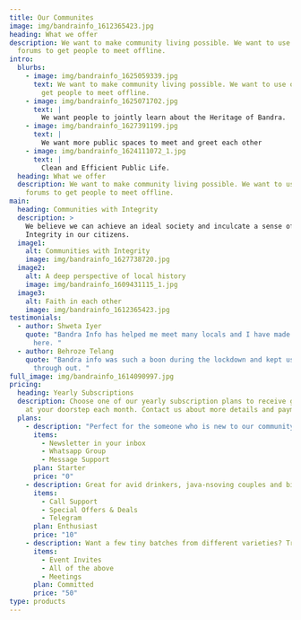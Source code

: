 ```yaml
---
title: Our Communites
image: img/bandrainfo_1612365423.jpg
heading: What we offer
description: We want to make community living possible. We want to use online
  forums to get people to meet offline.
intro:
  blurbs:
    - image: img/bandrainfo_1625059339.jpg
      text: We want to make community living possible. We want to use online forums to
        get people to meet offline.
    - image: img/bandrainfo_1625071702.jpg
      text: |
        We want people to jointly learn about the Heritage of Bandra.
    - image: img/bandrainfo_1627391199.jpg
      text: |
        We want more public spaces to meet and greet each other 
    - image: img/bandrainfo_1624111072_1.jpg
      text: |
        Clean and Efficient Public Life.
  heading: What we offer
  description: We want to make community living possible. We want to use online
    forums to get people to meet offline.
main:
  heading: Communities with Integrity
  description: >
    We believe we can achieve an ideal society and inculcate a sense of
    Integrity in our citizens. 
  image1:
    alt: Communities with Integrity
    image: img/bandrainfo_1627738720.jpg
  image2:
    alt: A deep perspective of local history
    image: img/bandrainfo_1609431115_1.jpg
  image3:
    alt: Faith in each other
    image: img/bandrainfo_1612365423.jpg
testimonials:
  - author: Shweta Iyer
    quote: "Bandra Info has helped me meet many locals and I have made great friends
      here. "
  - author: Behroze Telang
    quote: "Bandra info was such a boon during the lockdown and kept us entertained
      through out. "
full_image: img/bandrainfo_1614090997.jpg
pricing:
  heading: Yearly Subscriptions
  description: Choose one of our yearly subscription plans to receive great coffee
    at your doorstep each month. Contact us about more details and payment info.
  plans:
    - description: "Perfect for the someone who is new to our community. "
      items:
        - Newsletter in your inbox
        - Whatsapp Group
        - Message Support
      plan: Starter
      price: "0"
    - description: Great for avid drinkers, java-nsoving couples and bigger crowds
      items:
        - Call Support
        - Special Offers & Deals
        - Telegram
      plan: Enthusiast
      price: "10"
    - description: Want a few tiny batches from different varieties? Try our custom plan
      items:
        - Event Invites
        - All of the above
        - Meetings
      plan: Committed
      price: "50"
type: products
---
```

